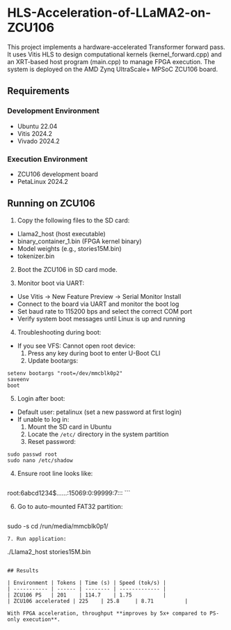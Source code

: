 # HLS-Acceleration-of-LLaMA2-on-ZCU106

This project implements a hardware-accelerated Transformer forward pass.
It uses Vitis HLS to design computational kernels (kernel_forward.cpp) and an XRT-based host program (main.cpp) to manage FPGA execution. The system is deployed on the AMD Zynq UltraScale+ MPSoC ZCU106 board.

## Requirements

### Development Environment

- Ubuntu 22.04
- Vitis 2024.2
- Vivado 2024.2

### Execution Environment

- ZCU106 development board
- PetaLinux 2024.2

## Running on ZCU106

1. Copy the following files to the SD card:

- Llama2_host (host executable)
- binary_container_1.bin (FPGA kernel binary)
- Model weights (e.g., stories15M.bin)
- tokenizer.bin

2. Boot the ZCU106 in SD card mode.

3. Monitor boot via UART:
- Use Vitis → New Feature Preview → Serial Monitor Install
- Connect to the board via UART and monitor the boot log
- Set baud rate to 115200 bps and select the correct COM port
- Verify system boot messages until Linux is up and running

4. Troubleshooting during boot:
- If you see VFS: Cannot open root device:
  1. Press any key during boot to enter U-Boot CLI
  2. Update bootargs:
```
setenv bootargs "root=/dev/mmcblk0p2"
saveenv
boot
```
5. Login after boot:
- Default user: petalinux (set a new password at first login)
- If unable to log in:
  1. Mount the SD card in Ubuntu
  2. Locate the ```/etc/``` directory in the system partition
  3. Reset password:
```
sudo passwd root
sudo nano /etc/shadow
```
  4. Ensure root line looks like:
     ```
root:$6$abcd1234$......:15069:0:99999:7:::
     ```

6. Go to auto-mounted FAT32 partition:
   ```
sudo -s
cd /run/media/mmcblk0p1/
   ```
7. Run application:
```
./Llama2_host stories15M.bin
```

## Results

| Environment | Tokens | Time (s) | Speed (tok/s) |
| ----------- | ------ | -------- | ------------- |
| ZCU106 PS   | 201    | 114.7    | 1.75          |
| ZCU106 accelerated | 225    | 25.8     | 8.71          |

With FPGA acceleration, throughput **improves by 5x+ compared to PS-only execution**.
